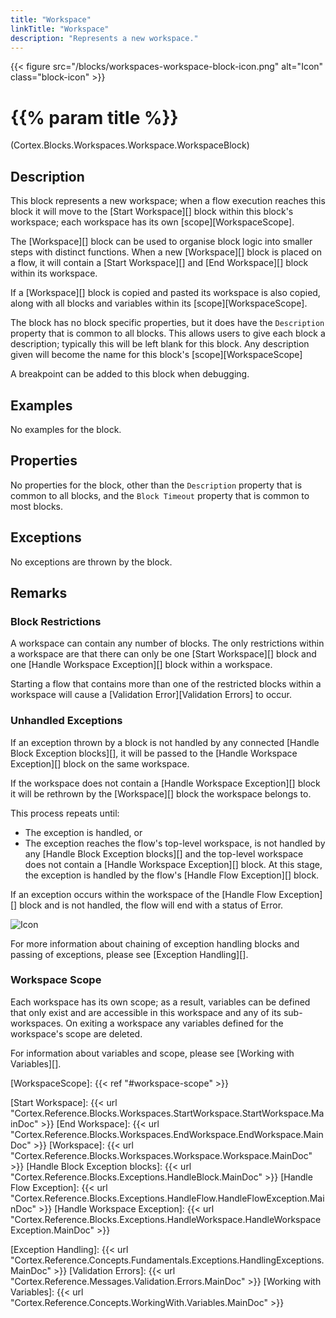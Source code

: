 ```yaml
---
title: "Workspace"
linkTitle: "Workspace"
description: "Represents a new workspace."
---
```


{{< figure src="/blocks/workspaces-workspace-block-icon.png" alt="Icon" class="block-icon" >}}

# {{% param title %}}

<p class="namespace">(Cortex.Blocks.Workspaces.Workspace.WorkspaceBlock)</p>

## Description

This block represents a new workspace; when a flow execution reaches this block it will move to the [Start Workspace][] block within this block's workspace; each workspace has its own [scope][WorkspaceScope].

The [Workspace][] block can be used to organise block logic into smaller steps with distinct functions. When a new [Workspace][] block is placed on a flow, it will contain a [Start Workspace][] and [End Workspace][] block within its workspace.

If a [Workspace][] block is copied and pasted its workspace is also copied, along with all blocks and variables within its [scope][WorkspaceScope].

The block has no block specific properties, but it does have the `Description` property that is common to all blocks. This allows users to give each block a description; typically this will be left blank for this block. Any description given will become the name for this block's [scope][WorkspaceScope]

A breakpoint can be added to this block when debugging.

## Examples

No examples for the block.

## Properties

No properties for the block, other than the `Description` property that is common to all blocks, and the `Block Timeout` property that is common to most blocks.

## Exceptions

No exceptions are thrown by the block.

## Remarks

### Block Restrictions

A workspace can contain any number of blocks. The only restrictions within a workspace are that there can only be one [Start Workspace][] block and one [Handle Workspace Exception][] block within a workspace.

Starting a flow that contains more than one of the restricted blocks within a workspace will cause a [Validation Error][Validation Errors] to occur.

### Unhandled Exceptions

If an exception thrown by a block is not handled by any connected [Handle Block Exception blocks][], it will be passed to the [Handle Workspace Exception][] block on the same workspace.

If the workspace does not contain a [Handle Workspace Exception][] block it will be rethrown by the [Workspace][] block the workspace belongs to.

This process repeats until:

* The exception is handled, or
* The exception reaches the flow's top-level workspace, is not handled by any [Handle Block Exception blocks][] and the top-level workspace does not contain a [Handle Workspace Exception][] block. At this stage, the exception is handled by the flow's [Handle Flow Exception][] block.

If an exception occurs within the workspace of the [Handle Flow Exception][] block and is not handled, the flow will end with a status of Error.

![Icon](/images/flow-error-status.png)

For more information about chaining of exception handling blocks and passing of exceptions, please see [Exception Handling][].

### Workspace Scope

Each workspace has its own scope; as a result, variables can be defined that only exist and are accessible in this workspace and any of its sub-workspaces. On exiting a workspace any variables defined for the workspace's scope are deleted.

For information about variables and scope, please see [Working with Variables][].

[WorkspaceScope]: {{< ref "#workspace-scope" >}}

[Start Workspace]: {{< url "Cortex.Reference.Blocks.Workspaces.StartWorkspace.StartWorkspace.MainDoc" >}}
[End Workspace]: {{< url "Cortex.Reference.Blocks.Workspaces.EndWorkspace.EndWorkspace.MainDoc" >}}
[Workspace]: {{< url "Cortex.Reference.Blocks.Workspaces.Workspace.Workspace.MainDoc" >}}
[Handle Block Exception blocks]: {{< url "Cortex.Reference.Blocks.Exceptions.HandleBlock.MainDoc" >}}
[Handle Flow Exception]: {{< url "Cortex.Reference.Blocks.Exceptions.HandleFlow.HandleFlowException.MainDoc" >}}
[Handle Workspace Exception]: {{< url "Cortex.Reference.Blocks.Exceptions.HandleWorkspace.HandleWorkspaceException.MainDoc" >}}

[Exception Handling]: {{< url "Cortex.Reference.Concepts.Fundamentals.Exceptions.HandlingExceptions.MainDoc" >}}
[Validation Errors]: {{< url "Cortex.Reference.Messages.Validation.Errors.MainDoc" >}}
[Working with Variables]: {{< url "Cortex.Reference.Concepts.WorkingWith.Variables.MainDoc" >}}
